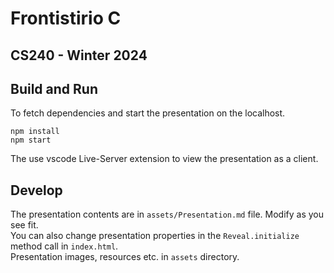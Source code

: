 # Frontistirio C

## CS240 - Winter 2024

## Build and Run

To fetch dependencies and start the presentation on the localhost.

```
npm install
npm start
```

The use vscode Live-Server extension to view the presentation as a client.

## Develop

The presentation contents are in `assets/Presentation.md` file.
Modify as you see fit.  
You can also change presentation properties in the `Reveal.initialize` method call in `index.html`.  
Presentation images, resources etc. in `assets` directory.
